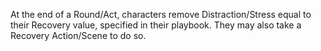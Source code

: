 At the end of a Round/Act, characters remove Distraction/Stress equal to their Recovery value, specified in their playbook. They may also take a Recovery Action/Scene to do so.